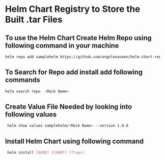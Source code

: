 # Helm Chart Registry to Store the Built .tar Files
## To use the Helm Chart Create Helm Repo using following command in your machine
```bash
helm repo add samplehelm https://github.com/ongolenaveen/helm-chart-registry
```
## To Search for Repo add install add following commands

```bash
helm search repo  <Mock Name>
```

## Create Value File Needed by looking into following values
```bash
 helm show values samplehelm/<Mock Name> --version 1.0.0
```

## Install Helm Chart using following command
```bash
 helm install [NAME] [CHART] [flags]
```